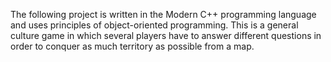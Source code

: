 The following project is written in the Modern C++ programming language and uses principles of object-oriented programming. This is a general culture game in which several players have to answer different questions in order to conquer as much territory as possible from a map.
